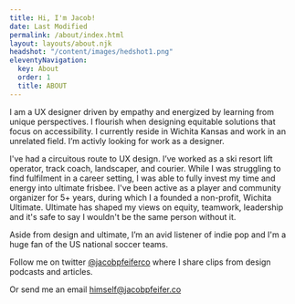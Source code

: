 ```yaml
---
title: Hi, I'm Jacob!
date: Last Modified 
permalink: /about/index.html
layout: layouts/about.njk
headshot: "/content/images/hedshot1.png"
eleventyNavigation:
  key: About
  order: 1
  title: ABOUT
---
```

I am a UX designer driven by empathy and energized by learning from unique perspectives. I flourish when designing equitable solutions that focus on accessibility. I currently reside in Wichita Kansas and work in an unrelated field. I’m activly looking for work as a designer.

I've had a circuitous route to UX design. I’ve worked as a ski resort lift operator, track coach, landscaper, and courier. While I was struggling to find fulfilment in a career setting, I was able to fully invest my time and energy into ultimate frisbee. I've been active as a player and community organizer for 5+ years, during which I a founded a non-profit, Wichita Ultimate. Ultimate has shaped my views on equity, teamwork, leadership and it's safe to say I wouldn't be the same person without it.  

Aside from design and ultimate, I’m an avid listener of indie pop and I'm a huge fan of the US national soccer teams. 

Follow me on twitter [@jacobpfeiferco](http://twitter.com/jacobpfeiferco) where I share clips from design podcasts and articles. 

Or send me an email himself@jacobpfeifer.co